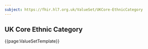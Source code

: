 ```yaml
---
subject: https://fhir.hl7.org.uk/ValueSet/UKCore-EthnicCategory
---
```

## UK Core Ethnic Category

{{page:ValueSetTemplate}}